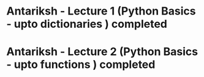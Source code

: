 # Antariksh - Lecture 1 (Python Basics - upto dictionaries ) completed
# Antariksh - Lecture 2 (Python Basics - upto functions ) completed
